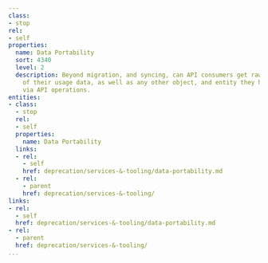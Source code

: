 ```yaml
---
class:
- stop
rel:
- self
properties:
  name: Data Portability
  sort: 4340
  level: 2
  description: Beyond migration, and syncing, can API consumers get raw dumps of all
    of their usage data, as well as any other object, and entity they have stored
    via API operations.
entities:
- class:
  - stop
  rel:
  - self
  properties:
    name: Data Portability
  links:
  - rel:
    - self
    href: deprecation/services-&-tooling/data-portability.md
  - rel:
    - parent
    href: deprecation/services-&-tooling/
links:
- rel:
  - self
  href: deprecation/services-&-tooling/data-portability.md
- rel:
  - parent
  href: deprecation/services-&-tooling/
...
```

